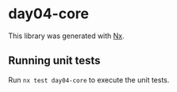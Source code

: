# day04-core

This library was generated with [Nx](https://nx.dev).

## Running unit tests

Run `nx test day04-core` to execute the unit tests.
